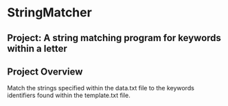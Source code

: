 # StringMatcher
## Project: A string matching program for keywords within a letter

## Project Overview
Match the strings specified within the data.txt file to the keywords identifiers found within the template.txt file.
